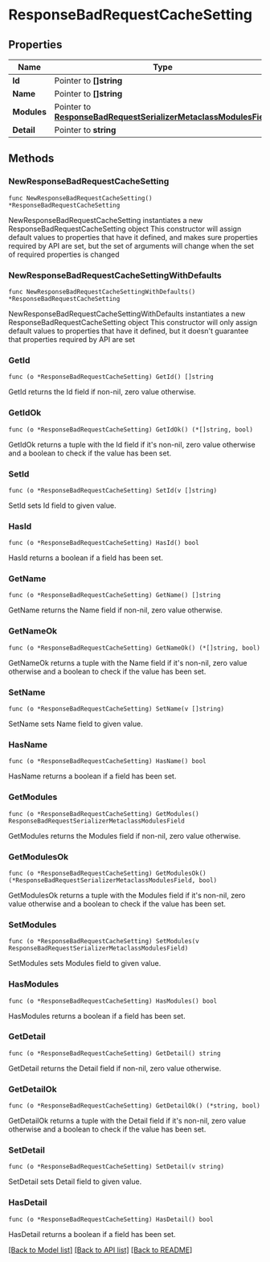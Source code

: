 # ResponseBadRequestCacheSetting

## Properties

Name | Type | Description | Notes
------------ | ------------- | ------------- | -------------
**Id** | Pointer to **[]string** |  | [optional] 
**Name** | Pointer to **[]string** |  | [optional] 
**Modules** | Pointer to [**ResponseBadRequestSerializerMetaclassModulesField**](ResponseBadRequestSerializerMetaclassModulesField.md) |  | [optional] 
**Detail** | Pointer to **string** |  | [optional] 

## Methods

### NewResponseBadRequestCacheSetting

`func NewResponseBadRequestCacheSetting() *ResponseBadRequestCacheSetting`

NewResponseBadRequestCacheSetting instantiates a new ResponseBadRequestCacheSetting object
This constructor will assign default values to properties that have it defined,
and makes sure properties required by API are set, but the set of arguments
will change when the set of required properties is changed

### NewResponseBadRequestCacheSettingWithDefaults

`func NewResponseBadRequestCacheSettingWithDefaults() *ResponseBadRequestCacheSetting`

NewResponseBadRequestCacheSettingWithDefaults instantiates a new ResponseBadRequestCacheSetting object
This constructor will only assign default values to properties that have it defined,
but it doesn't guarantee that properties required by API are set

### GetId

`func (o *ResponseBadRequestCacheSetting) GetId() []string`

GetId returns the Id field if non-nil, zero value otherwise.

### GetIdOk

`func (o *ResponseBadRequestCacheSetting) GetIdOk() (*[]string, bool)`

GetIdOk returns a tuple with the Id field if it's non-nil, zero value otherwise
and a boolean to check if the value has been set.

### SetId

`func (o *ResponseBadRequestCacheSetting) SetId(v []string)`

SetId sets Id field to given value.

### HasId

`func (o *ResponseBadRequestCacheSetting) HasId() bool`

HasId returns a boolean if a field has been set.

### GetName

`func (o *ResponseBadRequestCacheSetting) GetName() []string`

GetName returns the Name field if non-nil, zero value otherwise.

### GetNameOk

`func (o *ResponseBadRequestCacheSetting) GetNameOk() (*[]string, bool)`

GetNameOk returns a tuple with the Name field if it's non-nil, zero value otherwise
and a boolean to check if the value has been set.

### SetName

`func (o *ResponseBadRequestCacheSetting) SetName(v []string)`

SetName sets Name field to given value.

### HasName

`func (o *ResponseBadRequestCacheSetting) HasName() bool`

HasName returns a boolean if a field has been set.

### GetModules

`func (o *ResponseBadRequestCacheSetting) GetModules() ResponseBadRequestSerializerMetaclassModulesField`

GetModules returns the Modules field if non-nil, zero value otherwise.

### GetModulesOk

`func (o *ResponseBadRequestCacheSetting) GetModulesOk() (*ResponseBadRequestSerializerMetaclassModulesField, bool)`

GetModulesOk returns a tuple with the Modules field if it's non-nil, zero value otherwise
and a boolean to check if the value has been set.

### SetModules

`func (o *ResponseBadRequestCacheSetting) SetModules(v ResponseBadRequestSerializerMetaclassModulesField)`

SetModules sets Modules field to given value.

### HasModules

`func (o *ResponseBadRequestCacheSetting) HasModules() bool`

HasModules returns a boolean if a field has been set.

### GetDetail

`func (o *ResponseBadRequestCacheSetting) GetDetail() string`

GetDetail returns the Detail field if non-nil, zero value otherwise.

### GetDetailOk

`func (o *ResponseBadRequestCacheSetting) GetDetailOk() (*string, bool)`

GetDetailOk returns a tuple with the Detail field if it's non-nil, zero value otherwise
and a boolean to check if the value has been set.

### SetDetail

`func (o *ResponseBadRequestCacheSetting) SetDetail(v string)`

SetDetail sets Detail field to given value.

### HasDetail

`func (o *ResponseBadRequestCacheSetting) HasDetail() bool`

HasDetail returns a boolean if a field has been set.


[[Back to Model list]](../README.md#documentation-for-models) [[Back to API list]](../README.md#documentation-for-api-endpoints) [[Back to README]](../README.md)


